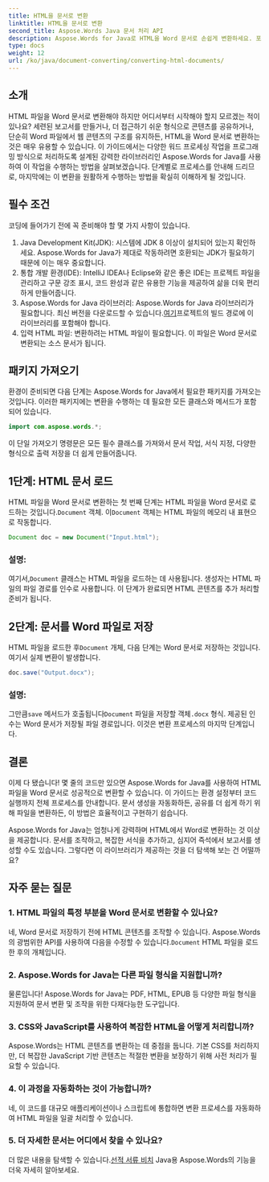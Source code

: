 ```yaml
---
title: HTML을 문서로 변환
linktitle: HTML을 문서로 변환
second_title: Aspose.Words Java 문서 처리 API
description: Aspose.Words for Java로 HTML을 Word 문서로 손쉽게 변환하세요. 포괄적인 가이드로 몇 단계만으로 이 변환을 수행하는 방법을 알아보세요.
type: docs
weight: 12
url: /ko/java/document-converting/converting-html-documents/
---
```


## 소개

HTML 파일을 Word 문서로 변환해야 하지만 어디서부터 시작해야 할지 모르겠는 적이 있나요? 세련된 보고서를 만들거나, 더 접근하기 쉬운 형식으로 콘텐츠를 공유하거나, 단순히 Word 파일에서 웹 콘텐츠의 구조를 유지하든, HTML을 Word 문서로 변환하는 것은 매우 유용할 수 있습니다. 이 가이드에서는 다양한 워드 프로세싱 작업을 프로그래밍 방식으로 처리하도록 설계된 강력한 라이브러리인 Aspose.Words for Java를 사용하여 이 작업을 수행하는 방법을 살펴보겠습니다. 단계별로 프로세스를 안내해 드리므로, 마지막에는 이 변환을 원활하게 수행하는 방법을 확실히 이해하게 될 것입니다.

## 필수 조건

코딩에 들어가기 전에 꼭 준비해야 할 몇 가지 사항이 있습니다.

1. Java Development Kit(JDK): 시스템에 JDK 8 이상이 설치되어 있는지 확인하세요. Aspose.Words for Java가 제대로 작동하려면 호환되는 JDK가 필요하기 때문에 이는 매우 중요합니다.
2. 통합 개발 환경(IDE): IntelliJ IDEA나 Eclipse와 같은 좋은 IDE는 프로젝트 파일을 관리하고 구문 강조 표시, 코드 완성과 같은 유용한 기능을 제공하여 삶을 더욱 편리하게 만들어줍니다.
3.  Aspose.Words for Java 라이브러리: Aspose.Words for Java 라이브러리가 필요합니다. 최신 버전을 다운로드할 수 있습니다.[여기](https://releases.aspose.com/words/java/)프로젝트의 빌드 경로에 이 라이브러리를 포함해야 합니다.
4. 입력 HTML 파일: 변환하려는 HTML 파일이 필요합니다. 이 파일은 Word 문서로 변환되는 소스 문서가 됩니다.

## 패키지 가져오기

환경이 준비되면 다음 단계는 Aspose.Words for Java에서 필요한 패키지를 가져오는 것입니다. 이러한 패키지에는 변환을 수행하는 데 필요한 모든 클래스와 메서드가 포함되어 있습니다.

```java
import com.aspose.words.*;
```

이 단일 가져오기 명령문은 모든 필수 클래스를 가져와서 문서 작업, 서식 지정, 다양한 형식으로 출력 저장을 더 쉽게 만들어줍니다.

## 1단계: HTML 문서 로드

HTML 파일을 Word 문서로 변환하는 첫 번째 단계는 HTML 파일을 Word 문서로 로드하는 것입니다.`Document` 객체. 이`Document` 객체는 HTML 파일의 메모리 내 표현으로 작동합니다.

```java
Document doc = new Document("Input.html");
```

### 설명:

 여기서,`Document` 클래스는 HTML 파일을 로드하는 데 사용됩니다. 생성자는 HTML 파일의 파일 경로를 인수로 사용합니다. 이 단계가 완료되면 HTML 콘텐츠를 추가 처리할 준비가 됩니다.

## 2단계: 문서를 Word 파일로 저장

 HTML 파일을 로드한 후`Document` 개체, 다음 단계는 Word 문서로 저장하는 것입니다. 여기서 실제 변환이 발생합니다.

```java
doc.save("Output.docx");
```

### 설명:

 그만큼`save` 메서드가 호출됩니다`Document` 파일을 저장할 객체`.docx` 형식. 제공된 인수는 Word 문서가 저장될 파일 경로입니다. 이것은 변환 프로세스의 마지막 단계입니다.

## 결론

이제 다 됐습니다! 몇 줄의 코드만 있으면 Aspose.Words for Java를 사용하여 HTML 파일을 Word 문서로 성공적으로 변환할 수 있습니다. 이 가이드는 환경 설정부터 코드 실행까지 전체 프로세스를 안내합니다. 문서 생성을 자동화하든, 공유를 더 쉽게 하기 위해 파일을 변환하든, 이 방법은 효율적이고 구현하기 쉽습니다.

Aspose.Words for Java는 엄청나게 강력하며 HTML에서 Word로 변환하는 것 이상을 제공합니다. 문서를 조작하고, 복잡한 서식을 추가하고, 심지어 즉석에서 보고서를 생성할 수도 있습니다. 그렇다면 이 라이브러리가 제공하는 것을 더 탐색해 보는 건 어떨까요?

## 자주 묻는 질문

### 1. HTML 파일의 특정 부분을 Word 문서로 변환할 수 있나요?

 네, Word 문서로 저장하기 전에 HTML 콘텐츠를 조작할 수 있습니다. Aspose.Words의 광범위한 API를 사용하여 다음을 수정할 수 있습니다.`Document` HTML 파일을 로드한 후의 개체입니다.

### 2. Aspose.Words for Java는 다른 파일 형식을 지원합니까?

물론입니다! Aspose.Words for Java는 PDF, HTML, EPUB 등 다양한 파일 형식을 지원하여 문서 변환 및 조작을 위한 다재다능한 도구입니다.

### 3. CSS와 JavaScript를 사용하여 복잡한 HTML을 어떻게 처리합니까?

Aspose.Words는 HTML 콘텐츠를 변환하는 데 중점을 둡니다. 기본 CSS를 처리하지만, 더 복잡한 JavaScript 기반 콘텐츠는 적절한 변환을 보장하기 위해 사전 처리가 필요할 수 있습니다.

### 4. 이 과정을 자동화하는 것이 가능합니까?

네, 이 코드를 대규모 애플리케이션이나 스크립트에 통합하면 변환 프로세스를 자동화하여 HTML 파일을 일괄 처리할 수 있습니다.

### 5. 더 자세한 문서는 어디에서 찾을 수 있나요?

 더 많은 내용을 탐색할 수 있습니다.[선적 서류 비치](https://reference.aspose.com/words/java/) Java용 Aspose.Words의 기능을 더욱 자세히 알아보세요.